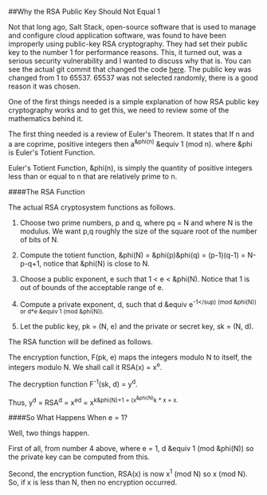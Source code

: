 ##Why the RSA Public Key Should Not Equal 1



Not that long ago, Salt Stack, open-source software that is used to manage and configure cloud application software, was found to have been improperly using public-key RSA cryptography.  They had set their public key to the number 1 for performance reasons.  This, it turned out, was a serious security vulnerability and I wanted to discuss why that is.  You can see the actual git commit that changed the code [here]().  The public key was changed from 1 to 65537.  65537 was not selected randomly, there is a good reason it was chosen.

One of the first things needed is a simple explanation of how RSA public key cryptography works and to get this, we need to review some of the mathematics behind it.

The first thing needed is a review of Euler's Theorem.  It states that
	If n and a are coprime, positive integers then
	a<sup>&phi(n)</sup> &equiv 1 (mod n).
	where &phi is Euler's Totient Function.

Euler's Totient Function, &phi(n), is simply the quantity of positive integers less than or equal to n that are relatively prime to n.

####The RSA Function

The actual RSA cryptosystem functions as follows.

1.  Choose two prime numbers, p and q, where pq = N and where N is the modulus. We want p,q roughly the size of the square root of the number of bits of N.

2.  Compute the totient function, &phi(N) = &phi(p)&phi(q) = (p-1)(q-1) = N-p-q+1,  notice that &phi(N) is close to N.

3.  Choose a public exponent, e such that 1 < e < &phi(N).  Notice that 1 is out of bounds of the acceptable range of e.

4.  Compute a private exponent, d, such that d &equiv e<sup>-1</sup) (mod &phi(N)) or d*e &equiv 1 (mod &phi(N)). 

5.  Let the public key, pk = (N, e) and the private or secret key, sk = (N, d).

The RSA function will be defined as follows.

The encryption function, F(pk, e) maps the integers modulo N to itself, the integers modulo N.  We shall call it RSA(x) = x<sup>e</sup>.

The decryption function F<sup>-1</sup>(sk, d) = y<sup>d</sup>.

Thus, y<sup>d</sup> = RSA<sup>d</sup> = x<sup>ed</sup> = x<sup>k&phi(N)+1 = (x<sup>&phi(N)</sup>k * x = x.

####So What Happens When e = 1?

Well, two things happen.

First of all, from number 4 above, where e = 1, d &equiv 1 (mod &phi(N)) so the private key can be computed from this.

Second, the encryption function, RSA(x) is now x<sup>1</sup> (mod N) so x (mod N).  So, if x is less than N, then no encryption occurred. 
  
